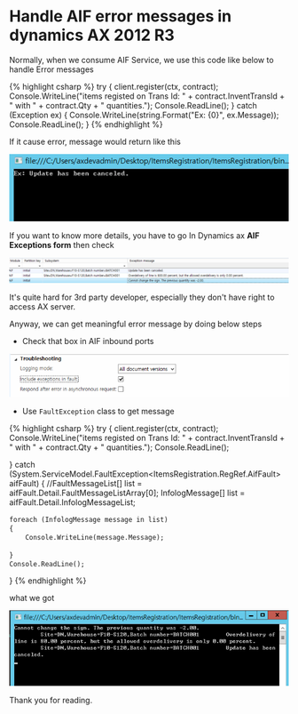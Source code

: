 # Handle AIF error messages in dynamics AX 2012 R3


Normally, when we consume AIF Service, we use this code like below to handle Error messages

{% highlight csharp %}
try
{
	client.register(ctx, contract);
	Console.WriteLine("items registed on Trans Id: " + contract.InventTransId + " with " + contract.Qty + " quantities.");
	Console.ReadLine();
}
catch (Exception ex)
{
	Console.WriteLine(string.Format("Ex: {0}", ex.Message));
	Console.ReadLine();
}
{% endhighlight %}

If it cause error, message would return like this

![](/imagesposts/Handle-AIF-error-messages-in-dynamics-AX-2012-R3-1.png)

<!--more-->

If you want to know more details, you have to go In Dynamics ax **AIF Exceptions form** then check

![](/imagesposts/Handle-AIF-error-messages-in-dynamics-AX-2012-R3-2.png)

It's quite hard for 3rd party developer, especially they don't have right to access AX server.

Anyway, we can get meaningful error message by doing below steps

* Check that box in AIF inbound ports

![](/imagesposts/Handle-AIF-error-messages-in-dynamics-AX-2012-R3-3.png)

* Use `FaultException` class to get message

{% highlight csharp %}
try
{
	client.register(ctx, contract);
	Console.WriteLine("items registed on Trans Id: " + contract.InventTransId + " with " + contract.Qty + " quantities.");
	Console.ReadLine();

}
catch (System.ServiceModel.FaultException<ItemsRegistration.RegRef.AifFault> aifFault)
{
	//FaultMessageList[] list = aifFault.Detail.FaultMessageListArray[0];
	InfologMessage[] list = aifFault.Detail.InfologMessageList;

	foreach (InfologMessage message in list)
	{
		Console.WriteLine(message.Message);

	}
	Console.ReadLine();

}
{% endhighlight %}

what we got

![](/imagesposts/Handle-AIF-error-messages-in-dynamics-AX-2012-R3-4.png)

Thank you for reading.

